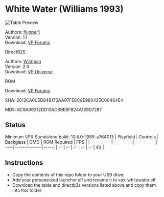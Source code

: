 # White Water (Williams 1993)

![Table Preview](https://vpuniverse.com/screenshots/monthly_2023_12/screenshot101.jpg.0bf31b9d6417fff40d70ffeee81fd771.jpg)

Authors: [flupper1](https://www.vpforums.org/index.php?s=05e03fe36add6a3442e6213130765900&showuser=62268)  
Version: 1.1  
Download: [VP Forums](https://www.vpforums.org/index.php?app=downloads&showfile=13423)

DirectB2S

Authors: [Wildman](https://vpuniverse.com/profile/5-wildman/)  
Version: 2.0  
Download: [VP Universe](https://vpuniverse.com/files/file/2699-white-water-williams-1993/)

ROM

Download: [VP Forums](https://www.vpforums.org/index.php?app=downloads&showfile=1251#)

SHA: 2612CA605D84B173AA07FE8C9E980425C60464E4

MD5: 8C9A09212DD10AD69EBFB24A129D7287

## Status 

Minimum VPX Standalone build: 10.8.0-1989-a764013
| Playfield | Controls | Backglass | DMD | ROM Required | FPS | 
|-----------|----------|-----------|-----|--------------|-----|
| :white_check_mark: | :white_check_mark: | :white_check_mark: | :white_check_mark: | :white_check_mark: | 40 |

## Instructions

- Copy the contents of this repo folder to your USB drive
- Add your personalized launcher.elf and rename it to vpx-whitewater.elf
- Download the table and directb2s versions listed above and copy them into this folder